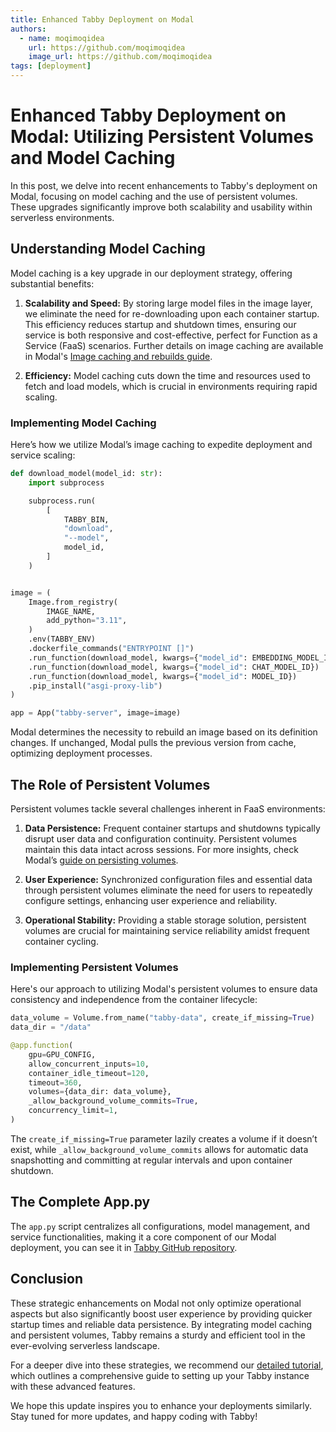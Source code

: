 ```yaml
---
title: Enhanced Tabby Deployment on Modal
authors:
  - name: moqimoqidea
    url: https://github.com/moqimoqidea
    image_url: https://github.com/moqimoqidea
tags: [deployment]
---
```


# Enhanced Tabby Deployment on Modal: Utilizing Persistent Volumes and Model Caching

In this post, we delve into recent enhancements to Tabby's deployment on Modal, focusing on model caching and the use of persistent volumes. These upgrades significantly improve both scalability and usability within serverless environments.

## Understanding Model Caching

Model caching is a key upgrade in our deployment strategy, offering substantial benefits:

1. **Scalability and Speed:** By storing large model files in the image layer, we eliminate the need for re-downloading upon each container startup. This efficiency reduces startup and shutdown times, ensuring our service is both responsive and cost-effective, perfect for Function as a Service (FaaS) scenarios. Further details on image caching are available in Modal's [Image caching and rebuilds guide](https://modal.com/docs/guide/custom-container#image-caching-and-rebuilds).

2. **Efficiency:** Model caching cuts down the time and resources used to fetch and load models, which is crucial in environments requiring rapid scaling.

### Implementing Model Caching

Here’s how we utilize Modal’s image caching to expedite deployment and service scaling:

```python
def download_model(model_id: str):
    import subprocess

    subprocess.run(
        [
            TABBY_BIN,
            "download",
            "--model",
            model_id,
        ]
    )


image = (
    Image.from_registry(
        IMAGE_NAME,
        add_python="3.11",
    )
    .env(TABBY_ENV)
    .dockerfile_commands("ENTRYPOINT []")
    .run_function(download_model, kwargs={"model_id": EMBEDDING_MODEL_ID})
    .run_function(download_model, kwargs={"model_id": CHAT_MODEL_ID})
    .run_function(download_model, kwargs={"model_id": MODEL_ID})
    .pip_install("asgi-proxy-lib")
)

app = App("tabby-server", image=image)
```

Modal determines the necessity to rebuild an image based on its definition changes. If unchanged, Modal pulls the previous version from cache, optimizing deployment processes.

## The Role of Persistent Volumes

Persistent volumes tackle several challenges inherent in FaaS environments:

1. **Data Persistence:** Frequent container startups and shutdowns typically disrupt user data and configuration continuity. Persistent volumes maintain this data intact across sessions. For more insights, check Modal’s [guide on persisting volumes](https://modal.com/docs/guide/volumes#persisting-volumes).

2. **User Experience:** Synchronized configuration files and essential data through persistent volumes eliminate the need for users to repeatedly configure settings, enhancing user experience and reliability.

3. **Operational Stability:** Providing a stable storage solution, persistent volumes are crucial for maintaining service reliability amidst frequent container cycling.

### Implementing Persistent Volumes

Here's our approach to utilizing Modal's persistent volumes to ensure data consistency and independence from the container lifecycle:

```python
data_volume = Volume.from_name("tabby-data", create_if_missing=True)
data_dir = "/data"

@app.function(
    gpu=GPU_CONFIG,
    allow_concurrent_inputs=10,
    container_idle_timeout=120,
    timeout=360,
    volumes={data_dir: data_volume},
    _allow_background_volume_commits=True,
    concurrency_limit=1,
)
```

The `create_if_missing=True` parameter lazily creates a volume if it doesn’t exist, while `_allow_background_volume_commits` allows for automatic data snapshotting and committing at regular intervals and upon container shutdown.

## The Complete App.py

The `app.py` script centralizes all configurations, model management, and service functionalities, making it a core component of our Modal deployment, you can see it in [Tabby GitHub repository](https://github.com/TabbyML/tabby/blob/main/website/blog/2024-07-10-enhanced-tabby-deployment-on-modal/app.py).

## Conclusion

These strategic enhancements on Modal not only optimize operational aspects but also significantly boost user experience by providing quicker startup times and reliable data persistence. By integrating model caching and persistent volumes, Tabby remains a sturdy and efficient tool in the ever-evolving serverless landscape.

For a deeper dive into these strategies, we recommend our [detailed tutorial](https://github.com/TabbyML/tabby/blob/main/website/docs/quick-start/installation/modal/index.md), which outlines a comprehensive guide to setting up your Tabby instance with these advanced features.

We hope this update inspires you to enhance your deployments similarly. Stay tuned for more updates, and happy coding with Tabby!
